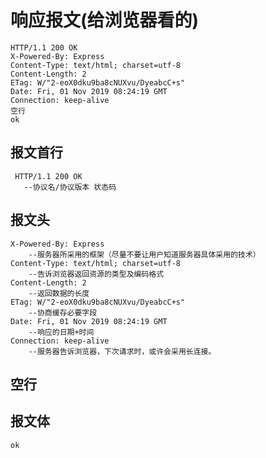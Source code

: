 # 响应报文(给浏览器看的)
    HTTP/1.1 200 OK
    X-Powered-By: Express
    Content-Type: text/html; charset=utf-8
    Content-Length: 2
    ETag: W/"2-eoX0dku9ba8cNUXvu/DyeabcC+s"
    Date: Fri, 01 Nov 2019 08:24:19 GMT
    Connection: keep-alive
    空行
    ok

## 报文首行
     HTTP/1.1 200 OK
       --协议名/协议版本 状态码 
## 报文头
    X-Powered-By: Express 
        --服务器所采用的框架（尽量不要让用户知道服务器具体采用的技术）
    Content-Type: text/html; charset=utf-8
        --告诉浏览器返回资源的类型及编码格式
    Content-Length: 2
        --返回数据的长度
    ETag: W/"2-eoX0dku9ba8cNUXvu/DyeabcC+s"
        --协商缓存必要字段
    Date: Fri, 01 Nov 2019 08:24:19 GMT
        --响应的日期+时间
    Connection: keep-alive
        --服务器告诉浏览器，下次请求时，或许会采用长连接。
## 空行

## 报文体
    ok